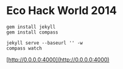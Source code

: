 Eco Hack World 2014
===================

```
gem install jekyll
gem install compass
```

```
jekyll serve --baseurl '' -w
compass watch
```

[http://0.0.0.0:4000](http://0.0.0.0:4000)
